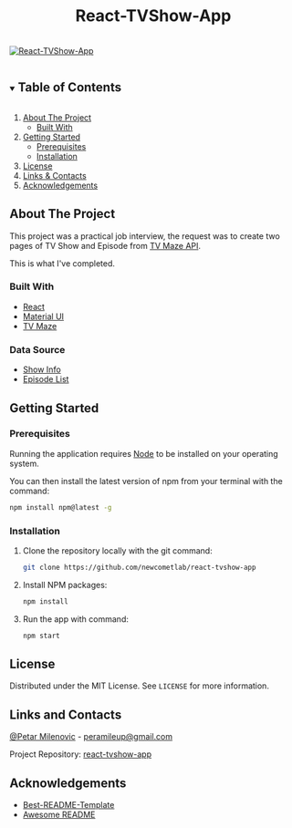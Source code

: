<p align="center">
  
  <h1 align="center">React-TVShow-App</h1>

  <br>

  <a href="https://github.com/newcometlab/react-tvshow-app">
    <img src="https://user-images.githubusercontent.com/35681177/202607501-eb13d3f7-8013-469e-8ac5-64630a929286.png" alt="React-TVShow-App">
  </a>
</p>

<details open="open">
  <summary><h2 style="display: inline-block">Table of Contents</h2></summary>
  <ol>
    <li>
      <a href="#about-the-project">About The Project</a>
      <ul>
        <li><a href="#built-with">Built With</a></li>
      </ul>
    </li>
    <li>
      <a href="#getting-started">Getting Started</a>
      <ul>
        <li><a href="#prerequisites">Prerequisites</a></li>
        <li><a href="#installation">Installation</a></li>
      </ul>
    </li>
    <li><a href="#license">License</a></li>
    <li><a href="#links-and-contacts">Links & Contacts</a></li>
    <li><a href="#acknowledgements">Acknowledgements</a></li>
  </ol>
</details>

## About The Project

This project was a practical job interview, the request was to create two pages of TV Show and Episode from [TV Maze API](http://www.tvmaze.com/api).

This is what I've completed.

### Built With

- [React](https://reactjs.org/)
- [Material UI](https://mui.com/)
- [TV Maze](http://www.tvmaze.com/api)

### Data Source

- [Show Info](https://api.tvmaze.com/shows/1)
- [Episode List](https://api.tvmaze.com/shows/1/episodes)

## Getting Started

### Prerequisites

Running the application requires [Node](https://nodejs.org/en/) to be installed on your operating system.

You can then install the latest version of npm from your terminal with the command:

```sh
npm install npm@latest -g
```

### Installation

1. Clone the repository locally with the git command:

   ```sh
   git clone https://github.com/newcometlab/react-tvshow-app
   ```

2. Install NPM packages:

   ```sh
   npm install
   ```

3. Run the app with command:

   ```sh
   npm start
   ```

## License

Distributed under the MIT License. See `LICENSE` for more information.

## Links and Contacts

[@Petar Milenovic](https://www.linkedin.com/in/petar-milenovic-5b00bb24a/) - peramileup@gmail.com

Project Repository: [react-tvshow-app](https://github.com/newcometlab/react-tvshow-app)

## Acknowledgements

- [Best-README-Template](https://github.com/othneildrew/Best-README-Template)
- [Awesome README](https://github.com/matiassingers/awesome-readme)
